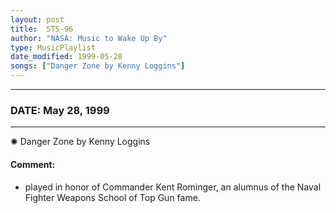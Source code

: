 ```yaml
---
layout: post
title:  STS-96
author: "NASA: Music to Wake Up By"
type: MusicPlaylist
date_modified: 1999-05-28
songs: ["Danger Zone by Kenny Loggins"]
---
```


----
### DATE: May 28, 1999
----
✺ Danger Zone by Kenny Loggins

#### Comment:
* played in honor of Commander Kent Rominger, an alumnus of the Naval Fighter Weapons School of Top Gun fame.



<br/>
<center>
	<a target="_blank"
	   href="https://twitter.com/intent/tweet?hashtags=Space,NASA,Playlist,NASAWakeupCalls,SpaceProgram&text={{ page.author}}, '{{ page.songs.first }}' {{ page.title }}, {{ page.date | date: '%B %d, %Y' }}. {{ site.url }}{{ page.url }} @nasawakeupcalls">
	   <i class="fab fa-twitter" alt="Tweet this page" style="font-size: 1.3em;"></i>
	</a>
	&nbsp; 	<i class="fas fa-user-astronaut" style="font-size: 1.5em;"></i> &nbsp;
    <a type="amzn" search="'Danger Zone by Kenny Loggins'" category="popular music">
        <i class="fab fa-amazon" style="font-size: 1.3em;"></i>
    </a>
</center>
